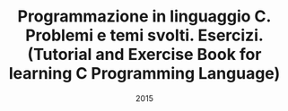 ---
title: "Programmazione in linguaggio C. Problemi e temi svolti. Esercizi. (Tutorial and Exercise Book for learning C Programming Language)"
collection: publications
category: Books
date: 2015
venue: 'Medea, 2015. 8866930881, 9788866930884'
paperurl: ''
--- 